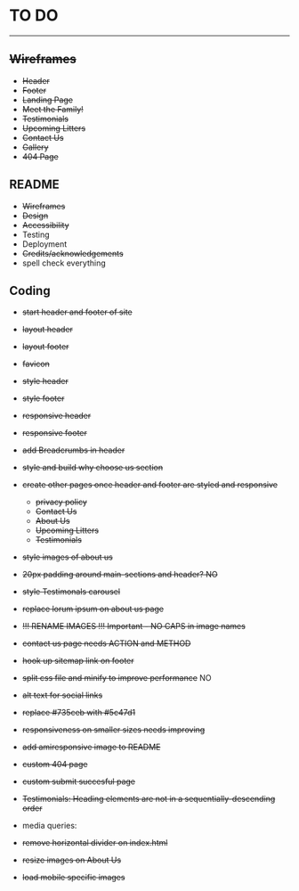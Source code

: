 # TO DO

---

## ~~Wireframes~~

- ~~Header~~
- ~~Footer~~
- ~~Landing Page~~
- ~~Meet the Family!~~
- ~~Testimonials~~
- ~~Upcoming Litters~~
- ~~Contact Us~~
- ~~Gallery~~
- ~~404 Page~~

## README

- ~~Wireframes~~
- ~~Design~~
- ~~Accessibility~~
- Testing
- Deployment
- ~~Credits/acknowledgements~~
- spell check everything

## Coding

- ~~start header and footer of site~~
- ~~layout header~~
- ~~layout footer~~
- ~~favicon~~
- ~~style header~~
- ~~style footer~~
- ~~responsive header~~
- ~~responsive footer~~
- ~~add Breadcrumbs in header~~
- ~~style and build why choose us section~~
- ~~create other pages once header and footer are styled and responsive~~
  - ~~privacy policy~~
  - ~~Contact Us~~
  - ~~About Us~~
  - ~~Upcoming Litters~~
  - ~~Testimonials~~
- ~~style images of about us~~
- ~~20px padding around main-sections and header? NO~~
- ~~style Testimonals carousel~~
- ~~replace lorum ipsum on about us page~~
- ~~!!! RENAME IMAGES !!! Important - NO CAPS in image names~~
- ~~contact us page needs ACTION and METHOD~~
- ~~hook up sitemap link on footer~~

- ~~split css file and minify to improve performance~~ NO
- ~~alt text for social links~~
- ~~replace #735ceb with #5c47d1~~

- ~~responsiveness on smaller sizes needs improving~~
- ~~add amiresponsive image to README~~
- ~~custom 404 page~~
- ~~custom submit succesful page~~

- ~~Testimonials: Heading elements are not in a sequentially-descending order~~

- media queries:

- ~~remove horizontal divider on index.html~~
- ~~resize images on About Us~~
- ~~load mobile specific images~~
